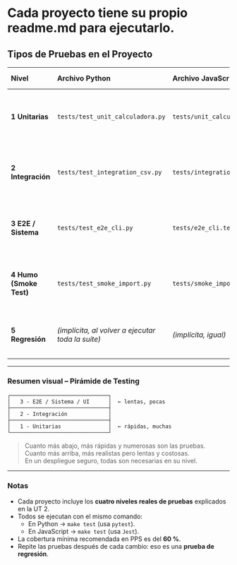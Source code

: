# Cada proyecto tiene su propio readme.md para ejecutarlo.
##  Tipos de Pruebas en el Proyecto

| Nivel | Archivo Python | Archivo JavaScript | Qué comprueba | Cuándo se ejecuta | Objetivo educativo |
|:------|:----------------|:-------------------|:---------------|:------------------|:-------------------|
| **1 Unitarias** | `tests/test_unit_calculadora.py` | `tests/unit_calculadora.test.js` | Cada función o módulo de forma **aislada**, sin dependencias externas. | Durante el desarrollo (cada cambio de código). | Entender cómo probar **lógica pura** y detectar errores locales. |
| **2 Integración** | `tests/test_integration_csv.py` | `tests/integration_csv.test.js` | Varias partes del sistema juntas (por ejemplo, **lectura de archivo + cálculo**). | Antes del despliegue o integración con otros módulos. | Aprender a validar la **colaboración entre componentes**. |
| **3 E2E / Sistema** | `tests/test_e2e_cli.py` | `tests/e2e_cli.test.js` | La aplicación completa ejecutada como un **usuario real** (CLI o API). | En entorno de pruebas o staging. | Comprobar que todo el flujo del programa **funciona de principio a fin**. |
| **4 Humo (Smoke Test)** | `tests/test_smoke_import.py` | `tests/smoke_import.test.js` | Que la app o módulo **arranca sin romperse** y se puede importar/ejecutar. | Después de un despliegue o instalación. | Asegurar que el sistema **enciende correctamente** antes de más pruebas. |
| **5 Regresión** | *(implícita, al volver a ejecutar toda la suite)* | *(implícita, igual)* | Que los cambios nuevos **no rompan funcionalidades previas**. | En cada commit o pipeline de CI/CD. | Comprender la importancia de **repetir las pruebas tras cambios**. |

---

### Resumen visual – Pirámide de Testing

    ┌───────────────────────────────┐
    │   3 - E2E / Sistema / UI      │  ← lentas, pocas
    ├───────────────────────────────┤
    │   2 - Integración             │
    ├───────────────────────────────┤
    │   1 - Unitarias               │  ← rápidas, muchas
    └───────────────────────────────┘


> Cuanto más abajo, más rápidas y numerosas son las pruebas.  
> Cuanto más arriba, más realistas pero lentas y costosas.  
> En un despliegue seguro, todas son necesarias en su nivel.

---

###  Notas

- Cada proyecto incluye los **cuatro niveles reales de pruebas** explicados en la UT 2.  
- Todos se ejecutan con el mismo comando:  
  - En Python → `make test` (usa `pytest`).  
  - En JavaScript → `make test` (usa `Jest`).  
- La cobertura mínima recomendada en PPS es del **60 %**.  
- Repite las pruebas después de cada cambio: eso es una **prueba de regresión**.
